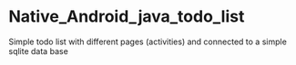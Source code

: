 # Native_Android_java_todo_list
Simple todo list with different pages (activities) and connected to a simple sqlite data base 
